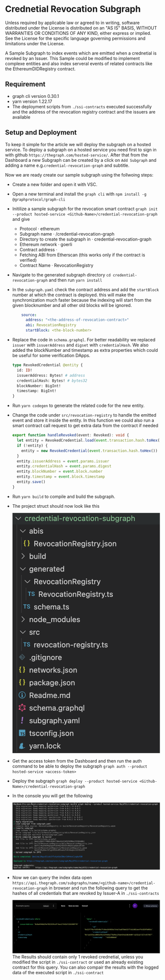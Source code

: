 # Crednetial Revocation Subgraph

Unless required by applicable law or agreed to in writing, software distributed under the License is distributed on an "AS IS" BASIS, WITHOUT WARRANTIES OR CONDITIONS OF ANY KIND, either express or implied. See the License for the specific language governing permissions and limitations under the License.

A Sample Subgraph to index events which are emitted when a crednetial is revoked by an Issuer. This Sample could be modified to implement complexe entities and also index serveral events of related contracts like the EthereumDIDRegistry contract.

## Requirement 

* graph cli version 0.30.1
* yarn version 1.22.17
* The deployment scripts from `./ssi-contracts` executed successfully and the address of the revocation registry contract and the issuers are available

## Setup and Deployment
 To keep it simple for the article we will deploy the subgraph on a hosted service. To deploy a subgraph on a hosted service you need first to sign in with github `https://thegraph.com/hosted-service/`. After that from the Dashboard a new Subgraph can be created by a click on `Add Subgraph` and adding a name e.g.`credential-revocation-graph` and subtitle.

Now we are ready create our sample subgraph using the follwoing steps:

* Create a new folder and open it with VSC.
* Open a new terminal and install the `graph cli` with `npm install -g @graphprotocol/graph-cli`
* Initilize a sample subgraph for the revocation smart contract `graph init --product hosted-service <Github-Name>/credential-revocation-graph` and give 
    * Protocol · ethereum
    * Subgraph name · <Github-Name>/credential-revocation-graph
    * Directory to create the subgraph in · credential-revocation-graph
    * Ethereum network · goerli
    * Contract address · <the-address-of-the-deplyoed-revocation-contract>
    * Fetching ABI from Etherscan (this works only if the contract is verified)
    * Contract Name · RevocationRegistry
* Navigate to the generated subgraph directory `cd credential-revocation-graph` and then run `yarn install`
* In the `subgraph.yaml` check the contract address and add the `startBlock` number at which the contract is deployed. this will make the synchronization much faster because the indexing will start from the given blocknumber and all other old blocks will be ignored.
  ```yaml
      source:
        address: "<the-address-of-revocation-contract>"
        abi: RevocationRegistry
        startBlock: <the-block-number>
  ```
* Replace the code in `schema.graphql`. For better readability we replaced `issuer` with `issuerAddress` and `digset` with `credentialHash`. We also added the blockNumber and timestamp as extra properties which could be useful for some verification DApps.

  ```graphql
  type RevokedCredential @entity {
    id: ID!
    issuerAddress: Bytes! # address
    credentialHash: Bytes! # bytes32
    blockNumber: BigInt!
    timestamp: BigInt!
  }
  ```
* Run `yarn codegen` to generate the related code for the new entity.
* Change the code under `src/revocation-registry` to handle the emitted event and store it inside the entity. In this function we could also run a smart contract call request to get extra data from the contract if needed

  ```ts
  export function handleRevoked(event: Revoked): void {
    let entity = RevokedCredential.load(event.transaction.hash.toHex())
    if (!entity) {
      entity = new RevokedCredential(event.transaction.hash.toHex())
    }
    entity.issuerAddress = event.params.issuer
    entity.credentialHash = event.params.digest
    entity.blockNumber = event.block.number
    entity.timestamp = event.block.timestamp
    entity.save()
  }
  ```
* Run `yarn build` to compile and build the subgraph.
* The project struct should now look like this

  ![image](./img/project.png)

* Get the access token from the Dashboard and then run the auth command to be able to deploy the subgraph `graph auth --product hosted-service <access-token>`
* Deploy the subgraph `graph deploy --product hosted-service <Github-Name>/credential-revocation-graph`
* In the console you will get the following

  ![image](./img/deployed.png)
* Now we can query the index data open `https://api.thegraph.com/subgraphs/name/<github-name>/credential-revocation-graph` in browser and run the following query to get the hashes of all credentials that are revoked by Issuer-A in `./ssi-contracts`

  ![image](./img/query.png)
The Results should contain only 1 revoked crednetial, unless you modified the script in `./ssi-contract` or used an already existing contract for this query. You can also compair the results with the logged data of the executed script in `./ssi-contract`
